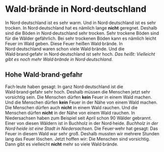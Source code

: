 # Wald·brände in Nord·deutschland

In Nord·deutschland ist es sehr warm. Und in Nord·deutschland ist es sehr trocken. In Nord·deutschland hat es nämlich lange **nicht** geregnet. Deshalb sind die Böden in Nord·deutschland sehr trocken. Sehr trockene Böden sind für die Wälder gefährlich. Bei sehr trockenen Böden kann es nämlich leicht Feuer im Wald geben. Diese Feuer heißen Wald·brände. In Nord·deutschland waren schon viele Wald·brände. Und die Wald·brand·gefahr in Nord·deutschland ist sehr hoch. *Das heißt:* 
*Vielleicht gibt es noch mehr Wald·brände in Nord·deutschland.* 

## Hohe Wald·brand·gefahr
Fach·leute haben gesagt: In ganz Nord·deutschland ist die Wald·brand·gefahr sehr hoch. Deshalb müssen die Menschen jetzt sehr vorsichtig sein. Die Menschen dürfen **kein** Feuer in einem Wald machen. Und die Menschen dürfen **kein** Feuer in der Nähe von einem Wald machen. Die Menschen dürfen auch **nicht** in einem Wald rauchen. Und die Menschen dürfen **nicht** in der Nähe von einem Wald rauchen. 
In Niedersachsen haben zum Beispiel seit April schon 90 Wälder gebrannt. Einer von diesen Wäldern ist in Buchholz in der Nord·heide. 
*Buchholz in der Nord·heide ist eine Stadt in Niedersachsen.* Die Feuer·wehr hat gesagt: Das Feuer in diesem Wald war sehr groß. Deshalb mussten wir mehrere Stunden lang das Feuer löschen. Jetzt hoffen wir: Die Menschen sind vorsichtig. Dann gibt es vielleicht **nicht** mehr so viele Wald·brände. 
